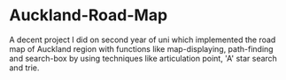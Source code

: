 # Auckland-Road-Map
A decent project I did on second year of uni which implemented the road map of Auckland region with functions like map-displaying, path-finding and search-box by using techniques like articulation point, 'A' star search and trie.
